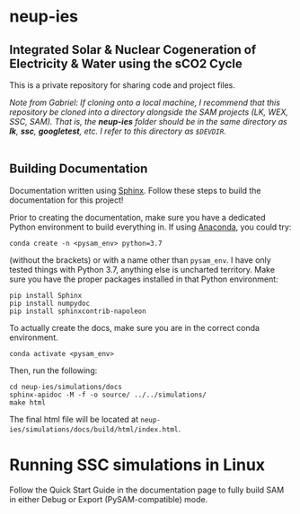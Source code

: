 # neup-ies

## Integrated Solar & Nuclear Cogeneration of Electricity & Water using the sCO2 Cycle

This is a private repository for sharing code and project files.

*Note from Gabriel: If cloning onto a local machine, I recommend that this repository be cloned into a directory alongside the SAM projects (LK, WEX, SSC, SAM). That is, the **neup-ies** folder should be in the same directory as **lk**, **ssc**, **googletest**, etc. I refer to this directory as `$DEVDIR`.*
<br/><br/>

## Building Documentation

Documentation written using [Sphinx](<http://sphinx-doc.org/>). 
Follow these steps to build the documentation for this project!

Prior to creating the documentation, make sure you have a dedicated Python environment to build everything in. If using [Anaconda](<https://docs.anaconda.com/anaconda/install/linux/>), you could try:

    conda create -n <pysam_env> python=3.7

(without the brackets) or with a name other than `pysam_env`. I have only tested things with Python 3.7, anything else is uncharted territory. Make sure you have the proper packages installed in that Python environment:
    
    pip install Sphinx
    pip install numpydoc
    pip install sphinxcontrib-napoleon

To actually create the docs, make sure you are in the correct conda environment. 
    
    conda activate <pysam_env>
    
Then, run the following:

    cd neup-ies/simulations/docs
    sphinx-apidoc -M -f -o source/ ../../simulations/
    make html

The final html file will be located at ``neup-ies/simulations/docs/build/html/index.html``.

# Running SSC simulations in Linux

Follow the Quick Start Guide in the documentation page to fully build SAM in either Debug or Export (PySAM-compatible) mode. 


